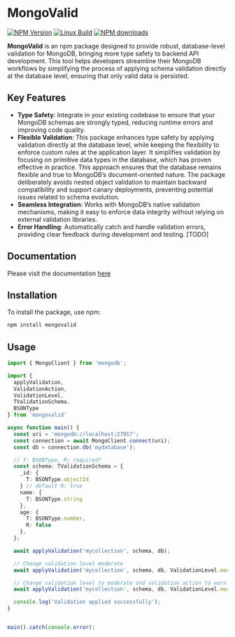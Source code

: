 # MongoValid

[![NPM Version][npm-version-image]][npm-url]
[![Linux Build][github-actions-ci-image]][github-actions-ci-url]
[![NPM downloads][npm-downloads-url]][npm-url]


[npm-url]: https://npmjs.org/package/mongovalid
[npm-version-image]: https://img.shields.io/npm/v/mongovalid.svg?style=flat
[github-actions-ci-image]: https://badgen.net/github/checks/sks147/mongovalid/main?label=linux
[github-actions-ci-url]: https://github.com/sks147/mongovalid/actions/workflows/main.yml
[npm-downloads-url]: https://img.shields.io/npm/dm/mongovalid.svg?style=flat

**MongoValid** is an npm package designed to provide robust, database-level validation for MongoDB, bringing more type safety to backend API development. This tool helps developers streamline their MongoDB workflows by simplifying the process of applying schema validation directly at the database level, ensuring that only valid data is persisted.

## Key Features

- **Type Safety**: Integrate in your existing codebase to ensure that your MongoDB schemas are strongly typed, reducing runtime errors and improving code quality.
- **Flexible Validation**: This package enhances type safety by applying validation directly at the database level, while keeping the flexibility to enforce custom rules at the application layer. It simplifies validation by focusing on primitive data types in the database, which has proven effective in practice. This approach ensures that the database remains flexible and true to MongoDB’s document-oriented nature. The package deliberately avoids nested object validation to maintain backward compatibility and support canary deployments, preventing potential issues related to schema evolution.
- **Seamless Integration**: Works with MongoDB’s native validation mechanisms, making it easy to enforce data integrity without relying on external validation libraries.
- **Error Handling**: Automatically catch and handle validation errors, providing clear feedback during development and testing. [TODO]

## Documentation
Please visit the documentation [here](https://sks147.github.io/mongovalid/docs/index.html)

## Installation

To install the package, use npm:

```bash
npm install mongovalid
```

## Usage
```typescript
import { MongoClient } from 'mongodb';

import {
  applyValidation,
  ValidationAction,
  ValidationLevel,
  TValidationSchema,
  BSONType
} from 'mongovalid'

async function main() {
  const uri = 'mongodb://localhost:27017';
  const connection = await MongoClient.connect(uri);
  const db = connection.db('mydatabase');

  // T: BSONType, R: required?
  const schema: TValidationSchema = {
    _id: {
      T: BSONType.objectId
    } // default R: true
    name: {
      T: BSONType.string
    },
    age: {
      T: BSONType.number,
      R: false
    },
  };

  await applyValidation('mycollection', schema, db);

  // Change validation level moderate
  await applyValidation('mycollection', schema, db, ValidationLevel.moderate);

  // Change validation level to moderate and validation action to warn
  await applyValidation('mycollection', schema, db, ValidationLevel.moderate, ValidationAction.warn);

  console.log('Validation applied successfully');
}


main().catch(console.error);

```